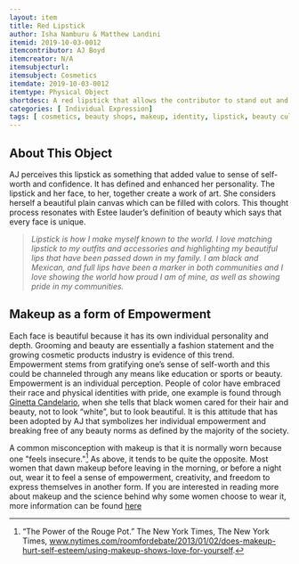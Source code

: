 ```yaml
---
layout: item
title: Red Lipstick
author: Isha Namburu & Matthew Landini
itemid: 2019-10-03-0012
itemcontributor: AJ Boyd
itemcreator: N/A
itemsubjecturl: 
itemsubject: Cosmetics
itemdate: 2019-10-03-0012
itemtype: Physical Object
shortdesc: A red lipstick that allows the contributor to stand out and show the world one of her joys.
categories: [ Individual Expression]
tags: [ cosmetics, beauty shops, makeup, identity, lipstick, beauty culture, fashion, individual expression, popular culture, attitude, self confidence, emotion, consumer culture ]
---
```


## About This Object

AJ perceives this lipstick as something that added value to sense of self-worth and confidence. It has defined and enhanced her personality. The lipstick and her face, to her, together create a work of art. She considers herself a beautiful plain canvas which can be filled with colors. This thought process resonates with Estee lauder’s definition of beauty which says that every face is unique. 

>*Lipstick is how I make myself known to the world. I love matching lipstick to my outfits and accessories and highlighting my beautiful lips that have been passed down in my family. I am black and Mexican, and full lips have been a marker in both communities and I love showing the world how proud I am of mine, as well as showing pride in my communities.*

## Makeup as a form of Empowerment

Each face is beautiful because it has its own individual personality and depth. Grooming and beauty are essentially a fashion statement and the growing cosmetic products industry is evidence of this trend. Empowerment stems from gratifying one’s sense of self-worth and this could be channeled through any means like education or sports or beauty. Empowerment is an individual perception. People of color have embraced their race and physical identities with pride, one example is found through [Ginetta Candelario](www.jstor.org/stable/40338439), when she tells that black women cared for their hair and beauty, not to look “white”, but to look beautiful. It is this attitude that has been adopted by AJ that symbolizes her individual empowerment and breaking free of any beauty norms as defined by the majority of the society.

A common misconception with makeup is that it is normally worn because one "feels insecure."[^1] As above, it tends to be quite the opposite. Most women that dawn makeup before leaving in the morning, or before a night out, wear it to feel a sense of empowerment, creativity, and freedom to express themselves in another form. If you are interested in reading more about makeup and the science behind why some women choose to wear it, more information can be found [here](https://www.scienceofpeople.com/makeup/)

[^1]: “The Power of the Rouge Pot.” The New York Times, The New York Times, www.nytimes.com/roomfordebate/2013/01/02/does-makeup-hurt-self-esteem/using-makeup-shows-love-for-yourself.


